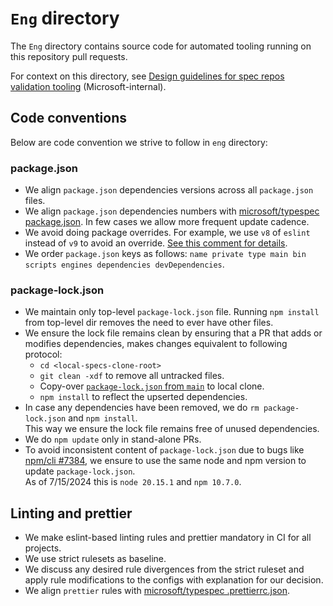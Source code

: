 # `Eng` directory

The `Eng` directory contains source code for automated tooling running on this repository pull requests.

For context on this directory, see [Design guidelines for spec repos validation tooling] (Microsoft-internal).

## Code conventions

Below are code convention we strive to follow in `eng` directory:

### package.json

- We align `package.json` dependencies versions across all `package.json` files.
- We align `package.json` dependencies numbers with [microsoft/typespec package.json].
  In few cases we allow more frequent update cadence.
- We avoid doing package overrides. For example, we use `v8` of `eslint` instead of `v9` to avoid an override.
  [See this comment for details][eslint override].
- We order `package.json` keys as follows: `name private type main bin scripts engines dependencies devDependencies`.

### package-lock.json

- We maintain only top-level `package-lock.json` file. Running `npm install` from top-level dir removes the need
  to ever have other files.
- We ensure the lock file remains clean by ensuring that a PR that adds or modifies dependencies,
  makes changes equivalent to following protocol:
  - `cd <local-specs-clone-root>`
  - `git clean -xdf` to remove all untracked files.
  - Copy-over [`package-lock.json` from `main`] to local clone.
  - `npm install` to reflect the upserted dependencies.
- In case any dependencies have been removed, we do `rm package-lock.json` and `npm install`.  
  This way we ensure the lock file remains free of unused dependencies.
- We do `npm update` only in stand-alone PRs.
- To avoid inconsistent content of `package-lock.json` due to bugs like [npm/cli #7384],
  we ensure to use the same node and npm version to update `package-lock.json`.  
  As of 7/15/2024 this is `node 20.15.1` and `npm 10.7.0`.

## Linting and prettier

- We make eslint-based linting rules and prettier mandatory in CI for all projects.
- We use strict rulesets as baseline.
- We discuss any desired rule divergences from the strict ruleset
  and apply rule modifications to the configs with explanation for our decision.
- We align `prettier` rules with [microsoft/typespec .prettierrc.json].

[Design guidelines for spec repos validation tooling]: https://dev.azure.com/azure-sdk/internal/_wiki/wikis/internal.wiki/1153/Design-guidelines-for-spec-repos-validation-tooling
[microsoft/typespec package.json]: https://github.com/microsoft/typespec/blob/main/package.json
[microsoft/typespec .prettierrc.json]: https://github.com/microsoft/typespec/blob/main/.prettierrc.json
[eslint override]: https://github.com/Azure/azure-rest-api-specs/pull/29820#pullrequestreview-2177045580
[npm/cli #7384]: https://github.com/npm/cli/issues/7384
[`package-lock.json` from `main`]: https://github.com/Azure/azure-rest-api-specs/blob/main/package-lock.json
